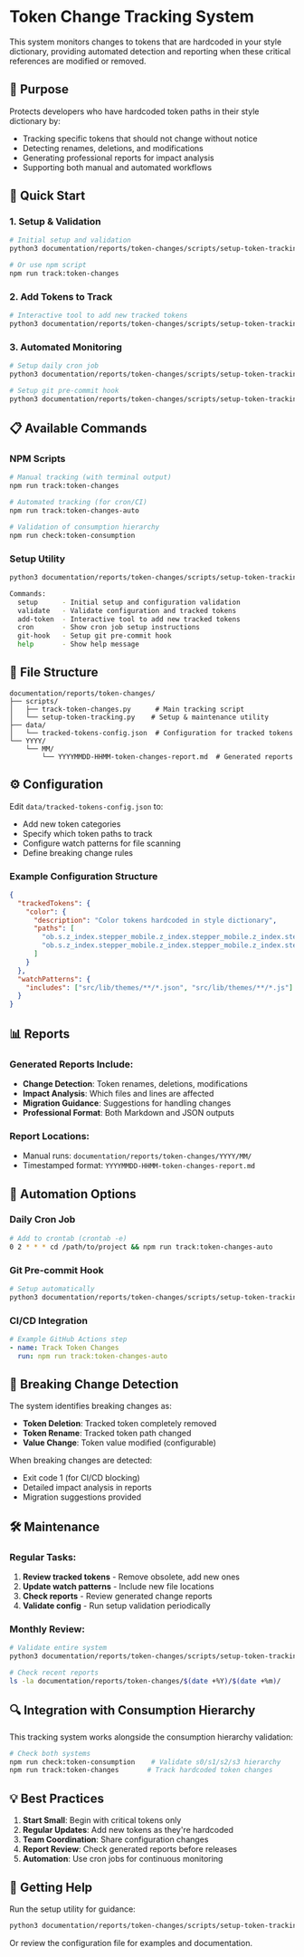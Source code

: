 # Token Change Tracking System

This system monitors changes to tokens that are hardcoded in your style dictionary, providing automated detection and reporting when these critical references are modified or removed.

## 🎯 Purpose

Protects developers who have hardcoded token paths in their style dictionary by:
- Tracking specific tokens that should not change without notice
- Detecting renames, deletions, and modifications
- Generating professional reports for impact analysis
- Supporting both manual and automated workflows

## 🚀 Quick Start

### 1. Setup & Validation
```bash
# Initial setup and validation
python3 documentation/reports/token-changes/scripts/setup-token-tracking.py setup

# Or use npm script
npm run track:token-changes
```

### 2. Add Tokens to Track
```bash
# Interactive tool to add new tracked tokens
python3 documentation/reports/token-changes/scripts/setup-token-tracking.py add-token
```

### 3. Automated Monitoring
```bash
# Setup daily cron job
python3 documentation/reports/token-changes/scripts/setup-token-tracking.py cron

# Setup git pre-commit hook
python3 documentation/reports/token-changes/scripts/setup-token-tracking.py git-hook
```

## 📋 Available Commands

### NPM Scripts
```bash
# Manual tracking (with terminal output)
npm run track:token-changes

# Automated tracking (for cron/CI)
npm run track:token-changes-auto

# Validation of consumption hierarchy
npm run check:token-consumption
```

### Setup Utility
```bash
python3 documentation/reports/token-changes/scripts/setup-token-tracking.py [command]

Commands:
  setup      - Initial setup and configuration validation
  validate   - Validate configuration and tracked tokens
  add-token  - Interactive tool to add new tracked tokens
  cron       - Show cron job setup instructions
  git-hook   - Setup git pre-commit hook
  help       - Show help message
```

## 📂 File Structure

```
documentation/reports/token-changes/
├── scripts/
│   ├── track-token-changes.py      # Main tracking script
│   └── setup-token-tracking.py    # Setup & maintenance utility
├── data/
│   └── tracked-tokens-config.json  # Configuration for tracked tokens
└── YYYY/
    └── MM/
        └── YYYYMMDD-HHMM-token-changes-report.md  # Generated reports
```

## ⚙️ Configuration

Edit `data/tracked-tokens-config.json` to:
- Add new token categories
- Specify which token paths to track
- Configure watch patterns for file scanning
- Define breaking change rules

### Example Configuration Structure
```json
{
  "trackedTokens": {
    "color": {
      "description": "Color tokens hardcoded in style dictionary",
      "paths": [
        "ob.s.z_index.stepper_mobile.z_index.stepper_mobile.z_index.stepper_mobile.z_index",
        "ob.s.z_index.stepper_mobile.z_index.stepper_mobile.z_index.stepper_mobile.z_index.z_index"
      ]
    }
  },
  "watchPatterns": {
    "includes": ["src/lib/themes/**/*.json", "src/lib/themes/**/*.js"]
  }
}
```

## 📊 Reports

### Generated Reports Include:
- **Change Detection**: Token renames, deletions, modifications
- **Impact Analysis**: Which files and lines are affected
- **Migration Guidance**: Suggestions for handling changes
- **Professional Format**: Both Markdown and JSON outputs

### Report Locations:
- Manual runs: `documentation/reports/token-changes/YYYY/MM/`
- Timestamped format: `YYYYMMDD-HHMM-token-changes-report.md`

## 🔄 Automation Options

### Daily Cron Job
```bash
# Add to crontab (crontab -e)
0 2 * * * cd /path/to/project && npm run track:token-changes-auto
```

### Git Pre-commit Hook
```bash
# Setup automatically
python3 documentation/reports/token-changes/scripts/setup-token-tracking.py git-hook
```

### CI/CD Integration
```yaml
# Example GitHub Actions step
- name: Track Token Changes
  run: npm run track:token-changes-auto
```

## 🚨 Breaking Change Detection

The system identifies breaking changes as:
- **Token Deletion**: Tracked token completely removed
- **Token Rename**: Tracked token path changed
- **Value Change**: Token value modified (configurable)

When breaking changes are detected:
- Exit code 1 (for CI/CD blocking)
- Detailed impact analysis in reports
- Migration suggestions provided

## 🛠️ Maintenance

### Regular Tasks:
1. **Review tracked tokens** - Remove obsolete, add new ones
2. **Update watch patterns** - Include new file locations
3. **Check reports** - Review generated change reports
4. **Validate config** - Run setup validation periodically

### Monthly Review:
```bash
# Validate entire system
python3 documentation/reports/token-changes/scripts/setup-token-tracking.py validate

# Check recent reports
ls -la documentation/reports/token-changes/$(date +%Y)/$(date +%m)/
```

## 🔍 Integration with Consumption Hierarchy

This tracking system works alongside the consumption hierarchy validation:

```bash
# Check both systems
npm run check:token-consumption    # Validate s0/s1/s2/s3 hierarchy
npm run track:token-changes       # Track hardcoded token changes
```

## 💡 Best Practices

1. **Start Small**: Begin with critical tokens only
2. **Regular Updates**: Add new tokens as they're hardcoded
3. **Team Coordination**: Share configuration changes
4. **Report Review**: Check generated reports before releases
5. **Automation**: Use cron jobs for continuous monitoring

## 🚀 Getting Help

Run the setup utility for guidance:
```bash
python3 documentation/reports/token-changes/scripts/setup-token-tracking.py help
```

Or review the configuration file for examples and documentation.
